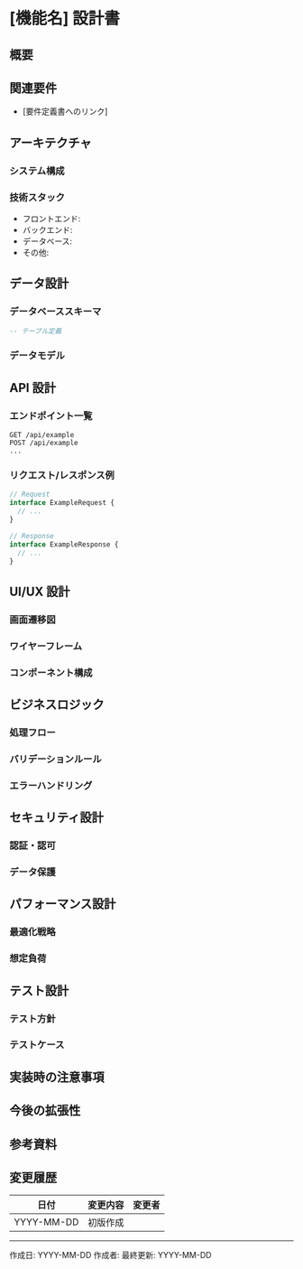 # [機能名] 設計書

## 概要

<!-- この設計の目的と概要を簡潔に記述 -->

## 関連要件

<!-- 対応する要件定義書へのリンク -->

- [要件定義書へのリンク]

## アーキテクチャ

### システム構成

<!-- システム全体の構成図、コンポーネント図など -->

### 技術スタック

<!-- 使用する技術、ライブラリなど -->

- フロントエンド:
- バックエンド:
- データベース:
- その他:

## データ設計

### データベーススキーマ

```sql
-- テーブル定義
```

### データモデル

<!-- エンティティ関連図、クラス図など -->

## API 設計

### エンドポイント一覧

```
GET /api/example
POST /api/example
...
```

### リクエスト/レスポンス例

```typescript
// Request
interface ExampleRequest {
  // ...
}

// Response
interface ExampleResponse {
  // ...
}
```

## UI/UX 設計

### 画面遷移図

<!-- 画面遷移のフロー -->

### ワイヤーフレーム

<!-- 画面レイアウトの概要 -->

### コンポーネント構成

<!-- 使用するReactコンポーネントなど -->

## ビジネスロジック

### 処理フロー

<!-- 主要な処理の流れを図や箇条書きで説明 -->

### バリデーションルール

<!-- 入力値の検証ルール -->

### エラーハンドリング

<!-- エラー時の処理方針 -->

## セキュリティ設計

### 認証・認可

<!-- 認証方法、権限管理など -->

### データ保護

<!-- 暗号化、個人情報の取り扱いなど -->

## パフォーマンス設計

### 最適化戦略

<!-- キャッシュ、遅延ロードなど -->

### 想定負荷

<!-- 同時接続数、データ量など -->

## テスト設計

### テスト方針

<!-- 単体テスト、統合テスト、E2Eテストなど -->

### テストケース

<!-- 主要なテストシナリオ -->

## 実装時の注意事項

<!-- 実装者が注意すべき点 -->

## 今後の拡張性

<!-- 将来的な機能追加を考慮した設計ポイント -->

## 参考資料

<!-- 参考にした技術記事、ドキュメントなど -->

## 変更履歴

| 日付       | 変更内容 | 変更者 |
| ---------- | -------- | ------ |
| YYYY-MM-DD | 初版作成 |        |

---

作成日: YYYY-MM-DD
作成者:
最終更新: YYYY-MM-DD
